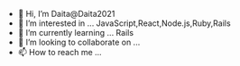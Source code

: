 - 👋 Hi, I’m Daita@Daita2021
- 👀 I’m interested in ... JavaScript,React,Node.js,Ruby,Rails
- 🌱 I’m currently learning ... Rails
- 💞️ I’m looking to collaborate on ...
- 📫 How to reach me ...

<!---
Daita2021/Daita2021 is a ✨ special ✨ repository because its `README.md` (this file) appears on your GitHub profile.
You can click the Preview link to take a look at your changes.
--->
